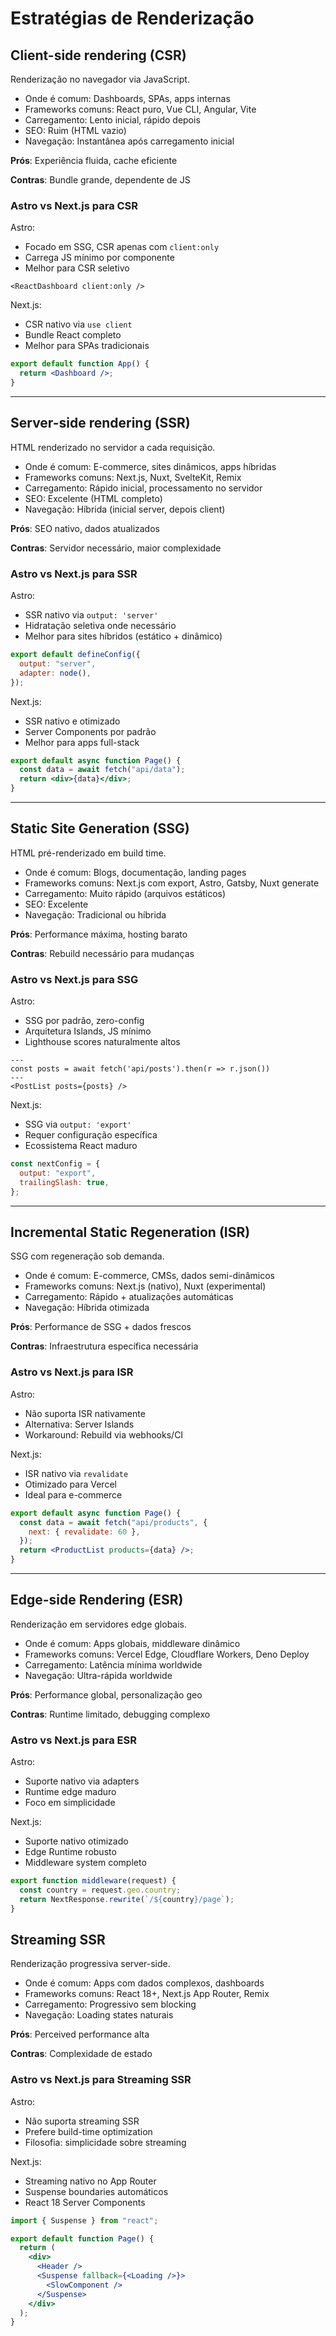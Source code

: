 # Estratégias de Renderização

## Client-side rendering (CSR)

Renderização no navegador via JavaScript.

- Onde é comum: Dashboards, SPAs, apps internas
- Frameworks comuns: React puro, Vue CLI, Angular, Vite
- Carregamento: Lento inicial, rápido depois
- SEO: Ruim (HTML vazio)
- Navegação: Instantânea após carregamento inicial

**Prós**: Experiência fluida, cache eficiente

**Contras**: Bundle grande, dependente de JS

### Astro vs Next.js para CSR

Astro:

- Focado em SSG, CSR apenas com `client:only`
- Carrega JS mínimo por componente
- Melhor para CSR seletivo

```astro
<ReactDashboard client:only />
```

Next.js:

- CSR nativo via `use client`
- Bundle React completo
- Melhor para SPAs tradicionais

```jsx
export default function App() {
  return <Dashboard />;
}
```

---

## Server-side rendering (SSR)

HTML renderizado no servidor a cada requisição.

- Onde é comum: E-commerce, sites dinâmicos, apps híbridas
- Frameworks comuns: Next.js, Nuxt, SvelteKit, Remix
- Carregamento: Rápido inicial, processamento no servidor
- SEO: Excelente (HTML completo)
- Navegação: Híbrida (inicial server, depois client)

**Prós**: SEO nativo, dados atualizados

**Contras**: Servidor necessário, maior complexidade

### Astro vs Next.js para SSR

Astro:

- SSR nativo via `output: 'server'`
- Hidratação seletiva onde necessário
- Melhor para sites híbridos (estático + dinâmico)

```javascript
export default defineConfig({
  output: "server",
  adapter: node(),
});
```

Next.js:

- SSR nativo e otimizado
- Server Components por padrão
- Melhor para apps full-stack

```jsx
export default async function Page() {
  const data = await fetch("api/data");
  return <div>{data}</div>;
}
```

---

## Static Site Generation (SSG)

HTML pré-renderizado em build time.

- Onde é comum: Blogs, documentação, landing pages
- Frameworks comuns: Next.js com export, Astro, Gatsby, Nuxt generate
- Carregamento: Muito rápido (arquivos estáticos)
- SEO: Excelente
- Navegação: Tradicional ou híbrida

**Prós**: Performance máxima, hosting barato

**Contras**: Rebuild necessário para mudanças

### Astro vs Next.js para SSG

Astro:

- SSG por padrão, zero-config
- Arquitetura Islands, JS mínimo
- Lighthouse scores naturalmente altos

```astro
---
const posts = await fetch('api/posts').then(r => r.json())
---
<PostList posts={posts} />
```

Next.js:

- SSG via `output: 'export'`
- Requer configuração específica
- Ecossistema React maduro

```jsx
const nextConfig = {
  output: "export",
  trailingSlash: true,
};
```

---

## Incremental Static Regeneration (ISR)

SSG com regeneração sob demanda.

- Onde é comum: E-commerce, CMSs, dados semi-dinâmicos
- Frameworks comuns: Next.js (nativo), Nuxt (experimental)
- Carregamento: Rápido + atualizações automáticas
- Navegação: Híbrida otimizada

**Prós**: Performance de SSG + dados frescos

**Contras**: Infraestrutura específica necessária

### Astro vs Next.js para ISR

Astro:

- Não suporta ISR nativamente
- Alternativa: Server Islands
- Workaround: Rebuild via webhooks/CI

Next.js:

- ISR nativo via `revalidate`
- Otimizado para Vercel
- Ideal para e-commerce

```jsx
export default async function Page() {
  const data = await fetch("api/products", {
    next: { revalidate: 60 },
  });
  return <ProductList products={data} />;
}
```

---

## Edge-side Rendering (ESR)

Renderização em servidores edge globais.

- Onde é comum: Apps globais, middleware dinâmico
- Frameworks comuns: Vercel Edge, Cloudflare Workers, Deno Deploy
- Carregamento: Latência mínima worldwide
- Navegação: Ultra-rápida worldwide

**Prós**: Performance global, personalização geo

**Contras**: Runtime limitado, debugging complexo

### Astro vs Next.js para ESR

Astro:

- Suporte nativo via adapters
- Runtime edge maduro
- Foco em simplicidade

Next.js:

- Suporte nativo otimizado
- Edge Runtime robusto
- Middleware system completo

```jsx
export function middleware(request) {
  const country = request.geo.country;
  return NextResponse.rewrite(`/${country}/page`);
}
```

## Streaming SSR

Renderização progressiva server-side.

- Onde é comum: Apps com dados complexos, dashboards
- Frameworks comuns: React 18+, Next.js App Router, Remix
- Carregamento: Progressivo sem blocking
- Navegação: Loading states naturais

**Prós**: Perceived performance alta

**Contras**: Complexidade de estado

### Astro vs Next.js para Streaming SSR

Astro:

- Não suporta streaming SSR
- Prefere build-time optimization
- Filosofia: simplicidade sobre streaming

Next.js:

- Streaming nativo no App Router
- Suspense boundaries automáticos
- React 18 Server Components

```jsx
import { Suspense } from "react";

export default function Page() {
  return (
    <div>
      <Header />
      <Suspense fallback={<Loading />}>
        <SlowComponent />
      </Suspense>
    </div>
  );
}
```
